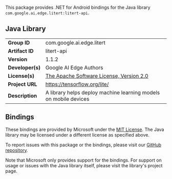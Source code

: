 This package provides .NET for Android bindings for the Java library `com.google.ai.edge.litert:litert-api`.

## Java Library

| | |
|-|-|
| **Group ID** | com.google.ai.edge.litert |
| **Artifact ID** | litert-api |
| **Version** | 1.1.2 |
| **Developer(s)** | Google AI Edge Authors |
| **License(s)** | [The Apache Software License, Version 2.0](http://www.apache.org/licenses/LICENSE-2.0.txt) |
| **Project URL** | https://tensorflow.org/lite/ |
| **Description** | A library helps deploy machine learning models on mobile devices |

## Bindings

These bindings are provided by Microsoft under the [MIT License](https://opensource.org/licenses/MIT). The Java
library may be licensed under a different license as specified above.

To report issues with this package or the bindings, please visit our [GitHub repository](https://aka.ms/android-libraries).

Note that Microsoft only provides support for the bindings. For support on
usage or issues with the Java library itself, please visit the library's project page.
